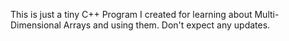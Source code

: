 This is just a tiny C++ Program I created for learning about Multi-Dimensional Arrays and using them. Don't expect any updates.
